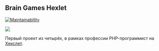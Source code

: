 ## Brain Games Hexlet
[![Maintainability](https://api.codeclimate.com/v1/badges/c188db65cefb45fa7153/maintainability)](https://codeclimate.com/github/yulia633/php-project-lvl1/maintainability) 

<img src="https://github.com/yulia633/php-project-lvl1/workflows/lint/badge.svg">

Первый проект из четырёх, в рамках профессии PHP-программист на [Хекслет](https://ru.hexlet.io/professions/php).
